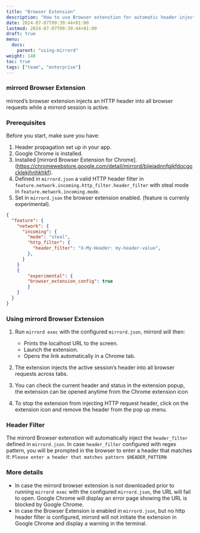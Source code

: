 ```yaml
---
title: "Browser Extension"
description: "How to use Browser extenstion for automatic header injection"
date: 2024-07-07T09:39:44+01:00
lastmod: 2024-07-07T09:39:44+01:00
draft: true
menu:
  docs:
    parent: "using-mirrord"
weight: 140
toc: true
tags: ["team", "enterprise"]
---
```

### mirrord Browser Extension

mirrord’s browser extension injects an HTTP header into all browser requests while a mirrord session is active.

### Prerequisites

Before you start, make sure you have:
1. Header propagation set up in your app.
2. Google Chrome is installed.
3. Installed [mirrord Browser Extension for Chrome]. (https://chromewebstore.google.com/detail/mirrord/bijejadnnfgjkfdocgocklekjhnhkhkf).
4. Defined in `mirrord.json` a valid HTTP header filter in `feature.network.incoming.http_filter.header_filter` with steal mode in `feature.metwork.incoming.mode`.
5. Set in `mirrord.json`  the browser extension enabled. (feature is currenly experimental).

```json
{
  "feature": {
    "network": {
      "incoming": {
        "mode": "steal",
        "http_filter": {
          "header_filter": "X-My-Header: my-header-value",
        },
      }
    }
    { 
        "experimental": { 
        "browser_extension_config": true
        } 
    }
  }
}
```

### Using mirrord Browser Extension

1. Run `mirrord exec` with the configured `mirrord.json`, mirrord will then:
   - Prints the localhost URL to the screen.
   - Launch the extension.
   - Opens the link automatically in a Chrome tab.
2. The extension injects the active session’s header into all browser requests across tabs.
3. You can check the current header and status in the extension popup, the extension can be opened anytime from the Chrome extension icon

4. To stop the extension from injecting HTTP request header, click on the extension icon and remove the header from the pop up menu.

### Header Filter

The mirrord Browser extenstion will automatically inject the `header_filter` defined in `mirrord.json`.
In case `header_filter` configured with regex pattern, you will be prompted in the browser to enter a header that matches it:
`Please enter a header that matches pattern $HEADER_PATTERN`

### More details

- In case the mirrord browser extension is not downloaded prior to running `mirrord exec` with the configured `mirrord.json`, the URL will fail to open. Google Chrome will display an error page showing
the URL is blocked by Google Chrome.
- In case the Browser Extension is enabled in `mirrord.json`, but no http header filter is configured, mirrord will not initiate the extension in Google Chrome and display a warning in the terminal.